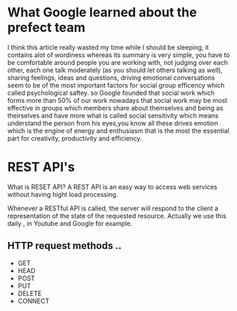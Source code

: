 # What Google learned about the prefect team 

I think this article really wasted my time while I should be sleeping, it contains alot of wordiness whereas its summary is very simple, you have to be comfortable around people you are working with, not judging over each other, each one talk moderately (as you should let others talking as well), sharing feelings, ideas and questions, driving emotional conversations seem to be of the most important factors for social group efficency which called psychological saftey. so Google founded that social work which forms more than 50% of our work nowadays that social work may be most effective in groups which members share about themselves and being as theirselves and have more what is called social sensitivity which means understand the person from his eyes,you know all these drives emotion which is the engine of energy and enthusiasm that is the most the essential part for creativity, productivity and efficiency. 

# REST API's 

What is RESET API?
A REST API is an easy way to access web services without having hight load processing.

Whenever a RESTful API is called, the server will respond to the client a representation of the state of the requested resource. Actually we use this daily , in Youtube and Google for example.

## HTTP request methods ..
- GET
- HEAD
- POST
- PUT
- DELETE
- CONNECT

